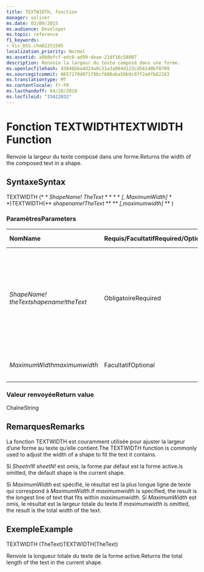 ```yaml
---
title: TEXTWIDTH, fonction
manager: soliver
ms.date: 03/09/2015
ms.audience: Developer
ms.topic: reference
f1_keywords:
- Vis_DSS.chm82251505
localization_priority: Normal
ms.assetid: a9b8efcf-edc0-ad99-deae-21df16c58807
description: Renvoie la largeur du texte composé dans une forme.
ms.openlocfilehash: 43848bba4d24a0c31a3a084d123cd56140bf0709
ms.sourcegitcommit: 8657170d071f9bcf680aba50b9c07f2a4fb82283
ms.translationtype: MT
ms.contentlocale: fr-FR
ms.lasthandoff: 04/28/2019
ms.locfileid: "33422032"
---
```

# <a name="textwidth-function"></a><span data-ttu-id="876d2-103">Fonction TEXTWIDTH</span><span class="sxs-lookup"><span data-stu-id="876d2-103">TEXTWIDTH Function</span></span>

<span data-ttu-id="876d2-104">Renvoie la largeur du texte composé dans une forme.</span><span class="sxs-lookup"><span data-stu-id="876d2-104">Returns the width of the composed text in a shape.</span></span> 
  
## <a name="syntax"></a><span data-ttu-id="876d2-105">Syntaxe</span><span class="sxs-lookup"><span data-stu-id="876d2-105">Syntax</span></span>

<span data-ttu-id="876d2-106">TEXTWIDTH (\* \* *ShapeName! TheText* \* \* \* \* *[, MaximumWidth]* \* \*)</span><span class="sxs-lookup"><span data-stu-id="876d2-106">TEXTWIDTH(\*\* *shapename!TheText* \*\* \*\* *[,maximumwidth]* \*\* )</span></span> 
  
### <a name="parameters"></a><span data-ttu-id="876d2-107">Paramètres</span><span class="sxs-lookup"><span data-stu-id="876d2-107">Parameters</span></span>

|<span data-ttu-id="876d2-108">**Nom**</span><span class="sxs-lookup"><span data-stu-id="876d2-108">**Name**</span></span>|<span data-ttu-id="876d2-109">**Requis/Facultatif**</span><span class="sxs-lookup"><span data-stu-id="876d2-109">**Required/Optional**</span></span>|<span data-ttu-id="876d2-110">**Type de données**</span><span class="sxs-lookup"><span data-stu-id="876d2-110">**Data Type**</span></span>|<span data-ttu-id="876d2-111">**Description**</span><span class="sxs-lookup"><span data-stu-id="876d2-111">**Description**</span></span>|
|:-----|:-----|:-----|:-----|
| <span data-ttu-id="876d2-112">_ShapeName! theText_</span><span class="sxs-lookup"><span data-stu-id="876d2-112">_shapename!theText_</span></span> <br/> |<span data-ttu-id="876d2-113">Obligatoire</span><span class="sxs-lookup"><span data-stu-id="876d2-113">Required</span></span>  <br/> |<span data-ttu-id="876d2-114">**String**</span><span class="sxs-lookup"><span data-stu-id="876d2-114">**String**</span></span> <br/> |<span data-ttu-id="876d2-115">Référence à la cellule nommée TheText dans la forme cible.</span><span class="sxs-lookup"><span data-stu-id="876d2-115">A reference to the cell named TheText in the target shape.</span></span>  <span data-ttu-id="876d2-116">_ShapeName!_</span><span class="sxs-lookup"><span data-stu-id="876d2-116">_shapename!_</span></span> <span data-ttu-id="876d2-117">est le nom de la forme à partir de laquelle vous souhaitez récupérer le texte.</span><span class="sxs-lookup"><span data-stu-id="876d2-117">is the name of the shape from which you want to retrieve the text.</span></span>  <br/> |
| <span data-ttu-id="876d2-118">_MaximumWidth_</span><span class="sxs-lookup"><span data-stu-id="876d2-118">_maximumwidth_</span></span> <br/> |<span data-ttu-id="876d2-119">Facultatif</span><span class="sxs-lookup"><span data-stu-id="876d2-119">Optional</span></span>  <br/> |<span data-ttu-id="876d2-120">**Numérique**</span><span class="sxs-lookup"><span data-stu-id="876d2-120">**Numeric**</span></span> <br/> |<span data-ttu-id="876d2-121">Largeur maximale du bloc de texte.</span><span class="sxs-lookup"><span data-stu-id="876d2-121">The maximum width of the text block.</span></span>  <br/> |
   
### <a name="return-value"></a><span data-ttu-id="876d2-122">Valeur renvoyée</span><span class="sxs-lookup"><span data-stu-id="876d2-122">Return value</span></span>

<span data-ttu-id="876d2-123">Chaîne</span><span class="sxs-lookup"><span data-stu-id="876d2-123">String</span></span>
  
## <a name="remarks"></a><span data-ttu-id="876d2-124">Remarques</span><span class="sxs-lookup"><span data-stu-id="876d2-124">Remarks</span></span>

<span data-ttu-id="876d2-125">La fonction TEXTWIDTH est couramment utilisée pour ajuster la largeur d’une forme au texte qu’elle contient.</span><span class="sxs-lookup"><span data-stu-id="876d2-125">The TEXTWIDTH function is commonly used to adjust the width of a shape to fit the text it contains.</span></span>
  
<span data-ttu-id="876d2-126">Si _Sheetn!_</span><span class="sxs-lookup"><span data-stu-id="876d2-126">If  _sheetN!_</span></span> <span data-ttu-id="876d2-127">est omis, la forme par défaut est la forme active.</span><span class="sxs-lookup"><span data-stu-id="876d2-127">is omitted, the default shape is the current shape.</span></span> 
  
<span data-ttu-id="876d2-128">Si _MaximumWidth_ est spécifié, le résultat est la plus longue ligne de texte qui correspond à _MaximumWidth_.</span><span class="sxs-lookup"><span data-stu-id="876d2-128">If  _maximumwidth_ is specified, the result is the longest line of text that fits within  _maximumwidth_.</span></span> <span data-ttu-id="876d2-129">Si _MaximumWidth_ est omis, le résultat est la largeur totale du texte.</span><span class="sxs-lookup"><span data-stu-id="876d2-129">If  _maximumwidth_ is omitted, the result is the total width of the text.</span></span> 
  
## <a name="example"></a><span data-ttu-id="876d2-130">Exemple</span><span class="sxs-lookup"><span data-stu-id="876d2-130">Example</span></span>

<span data-ttu-id="876d2-131">TEXTWIDTH (TheText)</span><span class="sxs-lookup"><span data-stu-id="876d2-131">TEXTWIDTH(TheText)</span></span> 
  
<span data-ttu-id="876d2-132">Renvoie la longueur totale du texte de la forme active.</span><span class="sxs-lookup"><span data-stu-id="876d2-132">Returns the total length of the text in the current shape.</span></span> 
  


